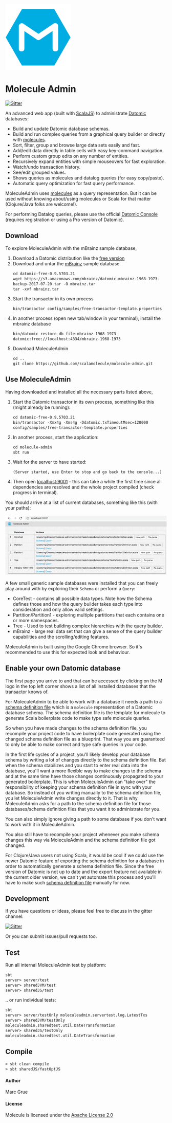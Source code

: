 
![](project/resources/Molecule-logo-M.png)

# Molecule Admin

[![Gitter](https://badges.gitter.im/scalamolecule/Lobby.svg)](https://gitter.im/scalamolecule/Lobby?utm_source=badge&utm_medium=badge&utm_campaign=pr-badge)

An advanced web app (built with [ScalaJS](http://www.scala-js.org)) to 
administrate [Datomic](https://www.datomic.com/on-prem.html) databases:

- Build and update Datomic database schemas.
- Build and run complex queries from a graphical query builder or directly with [molecules](http://www.scalamolecule.org).
- Sort, filter, group and browse large data sets easily and fast.
- Add/edit data directly in table cells with easy key-command navigation.
- Perform custom group edits on any number of entities.
- Recursively expand entities with simple mouseovers for fast exploration.
- Watch/undo transaction history.
- See/edit grouped values.
- Shows queries as molecules and datalog queries (for easy copy/paste).
- Automatic query optimization for fast query performance.

MoleculeAdmin uses [molecules](http://www.scalamolecule.org) as a query representation. 
But it can be used without knowing about/using molecules or Scala for that matter 
(Clojure/Java folks are welcome!).

For performing Datalog queries, please use the official 
[Datomic Console](https://my.datomic.com/account/create) (requires registration 
or using a Pro version of Datomic).


## Download

To explore MoleculeAdmin with the mBrainz sample database,
1. Download a Datomic distribution like the [free version](https://my.datomic.com/downloads/free)
2. Download and untar the [mBrainz](https://github.com/Datomic/mbrainz-sample) sample database
   ```
   cd datomic-free-0.9.5703.21
   wget https://s3.amazonaws.com/mbrainz/datomic-mbrainz-1968-1973-backup-2017-07-20.tar -O mbrainz.tar
   tar -xvf mbrainz.tar
   ```
3. Start the transactor in its own process
   ```
   bin/transactor config/samples/free-transactor-template.properties
   ```
4. In another process (open new tab/window in your terminal), install the mbrainz database
   ```
   bin/datomic restore-db file:mbrainz-1968-1973 datomic:free://localhost:4334/mbrainz-1968-1973
   ```
5. Download MoleculeAdmin
   ```
   cd ..
   git clone https://github.com/scalamolecule/molecule-admin.git
   ```

## Use MoleculeAdmin

Having downloaded and installed all the necessary parts listed above,

1. Start the Datomic transactor in its own process, something like this (might 
already be running):
   ```
   cd datomic-free-0.9.5703.21
   bin/transactor -Xmx4g -Xms4g -Ddatomic.txTimeoutMsec=120000 config/samples/free-transactor-template.properties
   ```
2. In another process, start the application:
   ```
   cd molecule-admin
   sbt run
   ```
3. Wait for the server to have started:
   ```
   (Server started, use Enter to stop and go back to the console...)
   ```
4. Then open [localhost:9001](http://localhost:9001) - this can take a while the 
first time since all dependencies are resolved and the whole project compiled 
(check progress in terminal).
   
You should arrive at a list of current databases, something like this (with your 
paths):

![](project/resources/StartPage1.png)

A few small generic sample databases were installed that you can freely play 
around with by exploring their `Schema` or perform a `Query`:
- CoreTest - contains all possible data types. Note how the Schema defines those
and how the query builder takes each type into consideration and only allow 
valid settings.
- Partition/Partition1 - exploring multiple partitions that each contains one or 
more namespaces.
- Tree - Used to test building complex hierarchies with the query builder. 
- mBrainz - large real data set that can give a sense of the query builder
capabilities and the scrolling/editing features.

MoleculeAdmin is built using the Google Chrome browser. So it's recommended to 
use this for expected look and behaviour.


## Enable your own Datomic database

The first page you arrive to and that can be accessed by clicking on the M logo 
in the top left corner shows a list of all installed databases that the 
transactor knows of.

For MoleculeAdmin to be able to work with a database it needs a path to a
[schema definition file](http://www.scalamolecule.org/manual/schema/) which is
a `molecule` representation of a Datomic database schema. The schema definition
file is the template for molecule to generate Scala boilerplate code to make 
type safe molecule queries. 

So when you
have made changes to the schema definition file, you recompile your 
project code to have boilerplate code generated using the changed schema
definition file as a blueprint. That way you are guaranteed to only be able to 
make correct and type safe queries in your code.

In the first life cycles of a project, you'll likely develop your database schema
by writing a lot of changes directly to the schema definition file. But when the schema 
stabilizes and you start to enter real data into the database, you'll want a more
flexible way to make changes to the schema and at the same time have those
changes continuously propagated to your generated boilerplate. This is when
MoleculeAdmin can "take over" the responsibility of keeping your schema definition
file in sync with your database. So instead of you writing manually to the schema 
definition file, you let MoleculeAdmin write changes directly to it. That is why 
MoleculeAdmin asks for a path to the schema definition file for those 
databases/schema definition files that you want it to administrate for you.

You can also simply ignore giving a path to some database if you don't want to
work with it in MoleculeAdmin.

You also still have to recompile your project whenever you make schema changes this 
way via MoleculeAdmin and the schema definition file got changed.

For Clojure/Java users not using Scala, it would be cool if we could use the newer
Datomic feature of exporting the schema definition for a database
in order to automatically generate a schema definition file. Since the free
version of Datomic is not up to date and the export feature not available in 
the current older version, we can't yet automate this process and you'll have to 
make such [schema definition file](http://www.scalamolecule.org/manual/schema/) 
manually for now.


## Development

If you have questions or ideas, please feel free to discuss in the gitter channel:

[![Gitter](https://badges.gitter.im/scalamolecule/Lobby.svg)](https://gitter.im/scalamolecule/Lobby?utm_source=badge&utm_medium=badge&utm_campaign=pr-badge)

Or you can submit issues/pull requests too.


## Test

Run all internal MoleculeAdmin test by platform:
``` 
sbt
server> server/test
server> sharedJVM/test
server> sharedJS/test
```

.. or run individual tests:
```
sbt
server> server/testOnly moleculeadmin.servertest.log.LatestTxs
server> sharedJVM/testOnly moleculeadmin.sharedtest.util.DateTransformation
server> sharedJS/testOnly moleculeadmin.sharedtest.util.DateTransformation
```


## Compile

```
> sbt clean compile
> sbt sharedJS/fastOptJS
```

#### Author
Marc Grue

#### License
Molecule is licensed under the [Apache License 2.0](http://en.wikipedia.org/wiki/Apache_license)